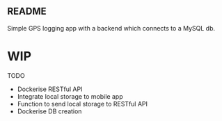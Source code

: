 ## README
Simple GPS logging app with a backend which connects to a MySQL db.

# WIP

TODO

- Dockerise RESTful API
- Integrate local storage to mobile app
- Function to send local storage to RESTful API
- Dockerise DB creation
